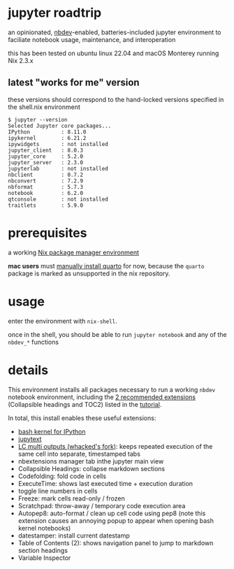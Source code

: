 # jupyter roadtrip

an opinionated, [nbdev](https://nbdev.fast.ai/)-enabled, batteries-included jupyter environment to faciliate notebook usage, maintenance, and interoperation

this has been tested on ubuntu linux 22.04 and macOS Monterey running Nix 2.3.x

## latest "works for me" version

these versions should correspond to the hand-locked versions specified in the shell.nix environment

```
$ jupyter --version
Selected Jupyter core packages...
IPython          : 8.11.0
ipykernel        : 6.21.2
ipywidgets       : not installed
jupyter_client   : 8.0.3
jupyter_core     : 5.2.0
jupyter_server   : 2.3.0
jupyterlab       : not installed
nbclient         : 0.7.2
nbconvert        : 7.2.9
nbformat         : 5.7.3
notebook         : 6.2.0
qtconsole        : not installed
traitlets        : 5.9.0
```

# prerequisites

a working [Nix package manager environment](https://nixos.org/download.html)

**mac users** must [manually install quarto](https://quarto.org/docs/get-started/) for now, because the `quarto` package is marked as unsupported in the nix repository.

# usage

enter the environment with `nix-shell`.

once in the shell, you should be able to run `jupyter notebook` and any of the `nbdev_*` functions

# details

This environment installs all packages necessary to run a working `nbdev` notebook environment, including the [2 recommended extensions](https://nbdev.fast.ai/tutorials/tutorial.html#install-collapsible-headings-and-toc2) (Collapsible headings and TOC2) listed in the [tutorial](https://nbdev.fast.ai/tutorials/tutorial.html).

In total, this install enables these useful extensions:

- [bash kernel for IPython](https://github.com/takluyver/bash_kernel)
- [jupytext](https://github.com/mwouts/jupytext)
- [LC multi outputs (whacked's fork)](https://github.com/whacked/Jupyter-multi_outputs/): keeps repeated execution of the same cell into separate, timestamped tabs
- nbextensions manager tab inthe jupyter main view
- Collapsible Headings: collapse markdown sections
- Codefolding: fold code in cells
- ExecuteTime: shows last executed time + execution duration
- toggle line numbers in cells
- Freeze: mark cells read-only / frozen
- Scratchpad: throw-away / temporary code execution area
- Autopep8: auto-format / clean up cell code using pep8 (note this extension causes an annoying popup to appear when opening bash kernel notebooks)
- datestamper: install current datestamp
- Table of Contents (2): shows navigation panel to jump to markdown section headings
- Variable Inspector

